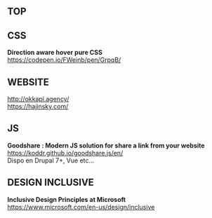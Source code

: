 ## TOP


## CSS

**Direction aware hover pure CSS**  
https://codepen.io/FWeinb/pen/GrpqB/


## WEBSITE 

http://okkapi.agency/  
https://hajinsky.com/


## JS

**Goodshare : Modern JS solution for share a link from your website**  
https://koddr.github.io/goodshare.js/en/  
Dispo en Drupal 7+, Vue etc...


## DESIGN INCLUSIVE

**Inclusive Design Principles at Microsoft**  
https://www.microsoft.com/en-us/design/inclusive
